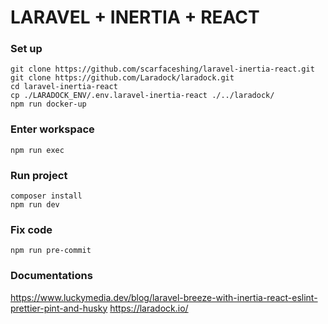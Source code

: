# LARAVEL + INERTIA + REACT

### Set up

```
git clone https://github.com/scarfaceshing/laravel-inertia-react.git
git clone https://github.com/Laradock/laradock.git
cd laravel-inertia-react
cp ./LARADOCK_ENV/.env.laravel-inertia-react ./../laradock/
npm run docker-up
```

### Enter workspace

```
npm run exec
```

### Run project

```
composer install
npm run dev
```

### Fix code

```
npm run pre-commit
```

### Documentations

https://www.luckymedia.dev/blog/laravel-breeze-with-inertia-react-eslint-prettier-pint-and-husky
https://laradock.io/
